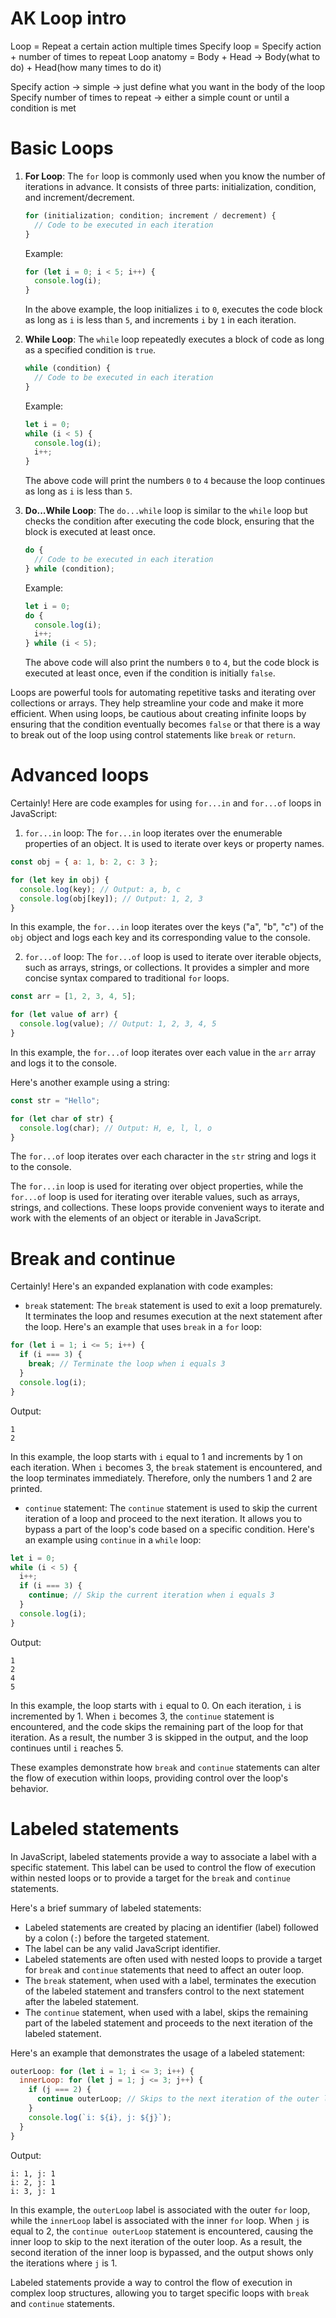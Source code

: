 # AK Loop intro

Loop = Repeat a certain action multiple times
Specify loop = Specify action + number of times to repeat
Loop anatomy = Body + Head -> Body(what to do) + Head(how many times to do it)

Specify action -> simple -> just define what you want in the body of the loop
Specify number of times to repeat -> either a simple count or until a condition is met

# Basic Loops

1. **For Loop**: The `for` loop is commonly used when you know the number of iterations in advance. It consists of three
   parts: initialization, condition, and increment/decrement.

   ```javascript
   for (initialization; condition; increment / decrement) {
     // Code to be executed in each iteration
   }
   ```

   Example:

   ```javascript
   for (let i = 0; i < 5; i++) {
     console.log(i);
   }
   ```

   In the above example, the loop initializes `i` to `0`, executes the code block as long as `i` is less than `5`, and
   increments `i` by `1` in each iteration.

2. **While Loop**: The `while` loop repeatedly executes a block of code as long as a specified condition is `true`.

   ```javascript
   while (condition) {
     // Code to be executed in each iteration
   }
   ```

   Example:

   ```javascript
   let i = 0;
   while (i < 5) {
     console.log(i);
     i++;
   }
   ```

   The above code will print the numbers `0` to `4` because the loop continues as long as `i` is less than `5`.

3. **Do...While Loop**: The `do...while` loop is similar to the `while` loop but checks the condition after executing
   the code block, ensuring that the block is executed at least once.

   ```javascript
   do {
     // Code to be executed in each iteration
   } while (condition);
   ```

   Example:

   ```javascript
   let i = 0;
   do {
     console.log(i);
     i++;
   } while (i < 5);
   ```

   The above code will also print the numbers `0` to `4`, but the code block is executed at least once, even if the
   condition is initially `false`.

Loops are powerful tools for automating repetitive tasks and iterating over collections or arrays. They help streamline
your code and make it more efficient. When using loops, be cautious about creating infinite loops by ensuring that the
condition eventually becomes `false` or that there is a way to break out of the loop using control statements
like `break` or `return`.

# Advanced loops

Certainly! Here are code examples for using `for...in` and `for...of` loops in JavaScript:

1. `for...in` loop:
   The `for...in` loop iterates over the enumerable properties of an object. It is used to iterate over keys or property
   names.

```javascript
const obj = { a: 1, b: 2, c: 3 };

for (let key in obj) {
  console.log(key); // Output: a, b, c
  console.log(obj[key]); // Output: 1, 2, 3
}
```

In this example, the `for...in` loop iterates over the keys ("a", "b", "c") of the `obj` object and logs each key and
its corresponding value to the console.

2. `for...of` loop:
   The `for...of` loop is used to iterate over iterable objects, such as arrays, strings, or collections. It provides a
   simpler and more concise syntax compared to traditional `for` loops.

```javascript
const arr = [1, 2, 3, 4, 5];

for (let value of arr) {
  console.log(value); // Output: 1, 2, 3, 4, 5
}
```

In this example, the `for...of` loop iterates over each value in the `arr` array and logs it to the console.

Here's another example using a string:

```javascript
const str = "Hello";

for (let char of str) {
  console.log(char); // Output: H, e, l, l, o
}
```

The `for...of` loop iterates over each character in the `str` string and logs it to the console.

The `for...in` loop is used for iterating over object properties, while the `for...of` loop is used for iterating over
iterable values, such as arrays, strings, and collections. These loops provide convenient ways to iterate and work with
the elements of an object or iterable in JavaScript.

# Break and continue

Certainly! Here's an expanded explanation with code examples:

- `break` statement:
  The `break` statement is used to exit a loop prematurely. It terminates the loop and resumes execution at the next
  statement after the loop. Here's an example that uses `break` in a `for` loop:

```javascript
for (let i = 1; i <= 5; i++) {
  if (i === 3) {
    break; // Terminate the loop when i equals 3
  }
  console.log(i);
}
```

Output:

```
1
2
```

In this example, the loop starts with `i` equal to 1 and increments by 1 on each iteration. When `i` becomes 3,
the `break` statement is encountered, and the loop terminates immediately. Therefore, only the numbers 1 and 2 are
printed.

- `continue` statement:
  The `continue` statement is used to skip the current iteration of a loop and proceed to the next iteration. It allows
  you to bypass a part of the loop's code based on a specific condition. Here's an example using `continue` in a `while`
  loop:

```javascript
let i = 0;
while (i < 5) {
  i++;
  if (i === 3) {
    continue; // Skip the current iteration when i equals 3
  }
  console.log(i);
}
```

Output:

```
1
2
4
5
```

In this example, the loop starts with `i` equal to 0. On each iteration, `i` is incremented by 1. When `i` becomes 3,
the `continue` statement is encountered, and the code skips the remaining part of the loop for that iteration. As a
result, the number 3 is skipped in the output, and the loop continues until `i` reaches 5.

These examples demonstrate how `break` and `continue` statements can alter the flow of execution within loops, providing
control over the loop's behavior.

# Labeled statements

In JavaScript, labeled statements provide a way to associate a label with a specific statement. This label can be used
to control the flow of execution within nested loops or to provide a target for the `break` and `continue` statements.

Here's a brief summary of labeled statements:

- Labeled statements are created by placing an identifier (label) followed by a colon (`:`) before the targeted
  statement.
- The label can be any valid JavaScript identifier.
- Labeled statements are often used with nested loops to provide a target for `break` and `continue` statements that
  need to affect an outer loop.
- The `break` statement, when used with a label, terminates the execution of the labeled statement and transfers control
  to the next statement after the labeled statement.
- The `continue` statement, when used with a label, skips the remaining part of the labeled statement and proceeds to
  the next iteration of the labeled statement.

Here's an example that demonstrates the usage of a labeled statement:

```javascript
outerLoop: for (let i = 1; i <= 3; i++) {
  innerLoop: for (let j = 1; j <= 3; j++) {
    if (j === 2) {
      continue outerLoop; // Skips to the next iteration of the outer loop
    }
    console.log(`i: ${i}, j: ${j}`);
  }
}
```

Output:

```
i: 1, j: 1
i: 2, j: 1
i: 3, j: 1
```

In this example, the `outerLoop` label is associated with the outer `for` loop, while the `innerLoop` label is
associated with the inner `for` loop. When `j` is equal to 2, the `continue outerLoop` statement is encountered, causing
the inner loop to skip to the next iteration of the outer loop. As a result, the second iteration of the inner loop is
bypassed, and the output shows only the iterations where `j` is 1.

Labeled statements provide a way to control the flow of execution in complex loop structures, allowing you to target
specific loops with `break` and `continue` statements.
